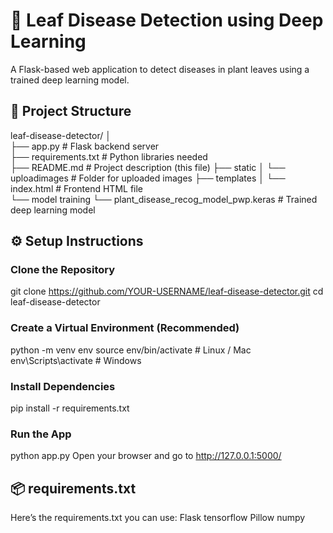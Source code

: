# 🌿 Leaf Disease Detection using Deep Learning
A Flask-based web application to detect diseases in plant leaves using a trained deep learning model.
## 📂 Project Structure
leaf-disease-detector/
   │            
   ├── app.py                     # Flask backend server  
   ├── requirements.txt            # Python libraries needed  
   ├── README.md                # Project description (this file) 
   ├── static
   │   └── uploadimages       # Folder for uploaded images 
   ├── templates
   │   └── index.html           # Frontend HTML file     
   └── model training
      └── plant_disease_recog_model_pwp.keras  # Trained deep learning model  

## ⚙️ Setup Instructions
### Clone the Repository
git clone https://github.com/YOUR-USERNAME/leaf-disease-detector.git
cd leaf-disease-detector
### Create a Virtual Environment (Recommended)
python -m venv env
source env/bin/activate  # Linux / Mac
env\Scripts\activate     # Windows
### Install Dependencies
pip install -r requirements.txt
### Run the App
python app.py
Open your browser and go to http://127.0.0.1:5000/
## 📦 requirements.txt
Here’s the requirements.txt you can use:
Flask
tensorflow
Pillow
numpy

